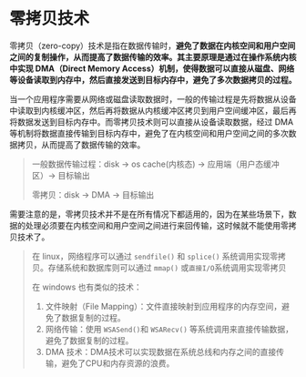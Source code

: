 # 零拷贝技术

零拷贝（zero-copy）技术是指在数据传输时，**避免了数据在内核空间和用户空间之间的复制操作，从而提高了数据传输的效率。其主要原理是通过在操作系统内核中实现 DMA（Direct Memory  Access）机制，使得数据可以直接从磁盘、网络等设备读取到内存中，然后直接发送到目标内存中，避免了多次数据拷贝的过程。**

当一个应用程序需要从网络或磁盘读取数据时，一般的传输过程是先将数据从设备中读取到内核缓冲区，然后再将数据从内核缓冲区拷贝到用户空间缓冲区，最后再将数据发送到目标内存中。而零拷贝技术则可以直接从设备读取数据，经过 DMA 等机制将数据直接传输到目标内存中，避免了在内核空间和用户空间之间的多次数据拷贝，从而提高了数据传输的效率。

> 一般数据传输过程：disk -> os cache(内核态) -> 应用端（用户态缓冲区）-> 目标输出
>
> 零拷贝：disk -> DMA -> 目标输出

需要注意的是，零拷贝技术并不是在所有情况下都适用的，因为在某些场景下，数据的处理必须要在内核空间和用户空间之间进行来回传输，这时候就不能使用零拷贝技术了。

> 在 linux，网络程序可以通过 `sendfile()` 和 `splice()` 系统调用实现零拷贝。存储系统和数据库则可以通过 `mmap()` 或`直接I/O`系统调用实现零拷贝
>
> 在 windows 也有类似的技术：
>
> 1. 文件映射（File Mapping）：文件直接映射到应用程序的内存空间，避免了数据复制的过程。
> 2. 网络传输：使用 `WSASend()`和 `WSARecv()` 等系统调用来直接传输数据，避免了数据复制的过程。
> 3. DMA 技术：DMA技术可以实现数据在系统总线和内存之间的直接传输，避免了CPU和内存资源的浪费。